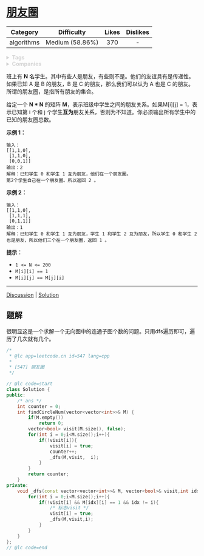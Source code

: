 # [朋友圈](https://leetcode-cn.com/problems/friend-circles/description/)

|  Category  |   Difficulty    | Likes | Dislikes |
| :--------: | :-------------: | :---: | :------: |
| algorithms | Medium (58.86%) |  370  |    -     |

<details style="color: rgb(212, 212, 212); font-family: -apple-system, BlinkMacSystemFont, &quot;Segoe WPC&quot;, &quot;Segoe UI&quot;, system-ui, Ubuntu, &quot;Droid Sans&quot;, sans-serif, &quot;Microsoft Yahei UI&quot;; font-size: 14px; font-style: normal; font-variant-ligatures: normal; font-variant-caps: normal; font-weight: 400; letter-spacing: normal; orphans: 2; text-align: start; text-indent: 0px; text-transform: none; white-space: normal; widows: 2; word-spacing: 0px; -webkit-text-stroke-width: 0px; text-decoration-style: initial; text-decoration-color: initial;"><summary><strong>Tags</strong></summary></details>

<details style="color: rgb(212, 212, 212); font-family: -apple-system, BlinkMacSystemFont, &quot;Segoe WPC&quot;, &quot;Segoe UI&quot;, system-ui, Ubuntu, &quot;Droid Sans&quot;, sans-serif, &quot;Microsoft Yahei UI&quot;; font-size: 14px; font-style: normal; font-variant-ligatures: normal; font-variant-caps: normal; font-weight: 400; letter-spacing: normal; orphans: 2; text-align: start; text-indent: 0px; text-transform: none; white-space: normal; widows: 2; word-spacing: 0px; -webkit-text-stroke-width: 0px; text-decoration-style: initial; text-decoration-color: initial;"><summary><strong>Companies</strong></summary></details>

班上有 **N** 名学生。其中有些人是朋友，有些则不是。他们的友谊具有是传递性。如果已知 A 是 B 的朋友，B 是 C 的朋友，那么我们可以认为 A 也是 C 的朋友。所谓的朋友圈，是指所有朋友的集合。

给定一个 **N \* N** 的矩阵 **M**，表示班级中学生之间的朋友关系。如果M[i][j] = 1，表示已知第 i 个和 j 个学生**互为**朋友关系，否则为不知道。你必须输出所有学生中的已知的朋友圈总数。

 

**示例 1：**

```
输入：
[[1,1,0],
 [1,1,0],
 [0,0,1]]
输出：2 
解释：已知学生 0 和学生 1 互为朋友，他们在一个朋友圈。
第2个学生自己在一个朋友圈。所以返回 2 。
```

**示例 2：**

```
输入：
[[1,1,0],
 [1,1,1],
 [0,1,1]]
输出：1
解释：已知学生 0 和学生 1 互为朋友，学生 1 和学生 2 互为朋友，所以学生 0 和学生 2 也是朋友，所以他们三个在一个朋友圈，返回 1 。
```

 

**提示：**

- `1 <= N <= 200`
- `M[i][i] == 1`
- `M[i][j] == M[j][i]`

------

[Discussion](https://leetcode-cn.com/problems/friend-circles/comments/) | [Solution](https://leetcode-cn.com/problems/friend-circles/solution/)

## 题解

很明显这是一个求解一个无向图中的连通子图个数的问题。只用dfs遍历即可，遍历了几次就有几个。

```c++
/*
 * @lc app=leetcode.cn id=547 lang=cpp
 *
 * [547] 朋友圈
 */

// @lc code=start
class Solution {
public:
    /* ans */
    int counter = 0;
    int findCircleNum(vector<vector<int>>& M) {
        if(M.empty())
            return 0;
        vector<bool> visit(M.size(), false);
        for(int i = 0;i<M.size();i++){
            if(!visit[i]){
                visit[i] = true;
                counter++;
                _dfs(M,visit,  i);
            }
        }
        return counter;
    }
private:
    void _dfs(const vector<vector<int>>& M, vector<bool>& visit,int idx){
        for(int i = 0;i<M.size();i++){
            if(!visit[i] && M[idx][i] == 1 && idx != i){
                /* 标志visit */
                visit[i] = true;
                _dfs(M,visit,i);
            }
        }
    }
};
// @lc code=end

```

